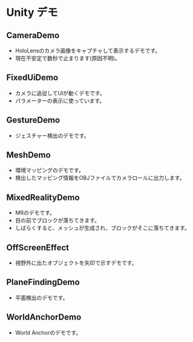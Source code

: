 # Unity デモ
## CameraDemo
 - HoloLensのカメラ画像をキャプチャして表示するデモです。
 - 現在不安定で数秒で止まります(原因不明)。


## FixedUiDemo
 - カメラに追従してUIが動くデモです。
 - パラメーターの表示に使っています。

## GestureDemo
 - ジェスチャー検出のデモです。

## MeshDemo
 - 環境マッピングのデモです。
 - 検出したマッピング情報をOBJファイルでカメラロールに出力します。

## MixedRealityDemo
 - MRのデモです。
 - 目の前でブロックが落ちてきます。
 - しばらくすると、メッシュが生成され、ブロックがそこに落ちてきます。

## OffScreenEffect
 - 視野外に出たオブジェクトを矢印で示すデモです。

## PlaneFindingDemo
 - 平面検出のデモです。

## WorldAnchorDemo
 - World Anchorのデモです。
